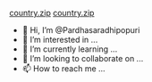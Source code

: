 [country.zip](https://github.com/Pardhasaradhipopuri/Pardhasaradhipopuri/files/8735644/country.zip)
[country.zip](https://github.com/Pardhasaradhipopuri/Pardhasaradhipopuri/files/8735645/country.zip)
- 👋 Hi, I’m @Pardhasaradhipopuri
- 👀 I’m interested in ...
- 🌱 I’m currently learning ...
- 💞️ I’m looking to collaborate on ...
- 📫 How to reach me ...

<!---
Pardhasaradhipopuri/Pardhasaradhipopuri is a ✨ special ✨ repository because its `README.md` (this file) appears on your GitHub profile.
You can click the Preview link to take a look at your changes.
--->
